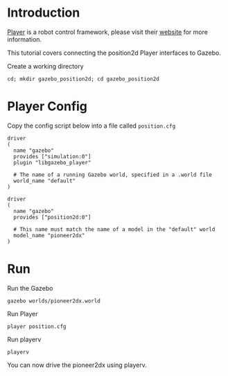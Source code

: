 # Introduction

[Player](http://playerstage.sourceforge.net) is a robot control framework,
please visit their [website](http://playerstage.sourceforge.net) for more
information.

This tutorial covers connecting the position2d Player interfaces to Gazebo. 

Create a working directory

~~~
cd; mkdir gazebo_position2d; cd gazebo_position2d
~~~

# Player Config

Copy the config script below into a file called `position.cfg`

~~~
driver
(
  name "gazebo"
  provides ["simulation:0"]
  plugin "libgazebo_player"

  # The name of a running Gazebo world, specified in a .world file
  world_name "default"
)

driver
(
  name "gazebo"
  provides ["position2d:0"]

  # This name must match the name of a model in the "default" world
  model_name "pioneer2dx"
)
~~~

# Run

Run the Gazebo

~~~
gazebo worlds/pioneer2dx.world
~~~

Run Player

~~~
player position.cfg
~~~

Run playerv

~~~
playerv
~~~

You can now drive the pioneer2dx using playerv.
